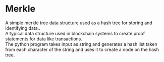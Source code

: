# Merkle
A simple merkle tree data structure used as a hash tree for storing and identifying data..<br>A typical data structure used in blockchain systems to create proof statements for data like transactions.<br>The python program takes input as string and generates a hash list taken from each character of the string and uses it to create a node on the hash tree.
